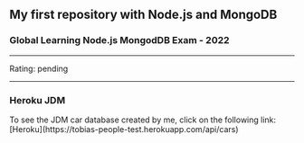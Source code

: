 <h2>My first repository with Node.js and MongoDB</h2>

<h3 align="justify">Global Learning Node.js MongodDB Exam - 2022</h3>

---
Rating: pending

---
<h3 align="justify">Heroku JDM</h3>
To see the JDM car database created by me, click on the following link: [Heroku](https://tobias-people-test.herokuapp.com/api/cars)
